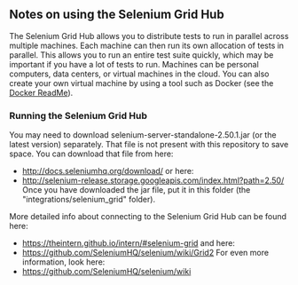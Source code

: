 ## Notes on using the Selenium Grid Hub

The Selenium Grid Hub allows you to distribute tests to run in parallel across multiple machines. Each machine can then run its own allocation of tests in parallel. This allows you to run an entire test suite quickly, which may be important if you have a lot of tests to run. Machines can be personal computers, data centers, or virtual machines in the cloud. You can also create your own virtual machine by using a tool such as Docker (see the [Docker ReadMe](https://github.com/mdmintz/SeleniumBase/blob/master/integrations/docker/ReadMe.md)).

### Running the Selenium Grid Hub

You may need to download selenium-server-standalone-2.50.1.jar (or the latest version) separately. That file is not present with this repository to save space. You can download that file from here:
* http://docs.seleniumhq.org/download/
or here:
* http://selenium-release.storage.googleapis.com/index.html?path=2.50/
Once you have downloaded the jar file, put it in this folder (the "integrations/selenium_grid" folder).

More detailed info about connecting to the Selenium Grid Hub can be found here:
* https://theintern.github.io/intern/#selenium-grid
and here:
* https://github.com/SeleniumHQ/selenium/wiki/Grid2
For even more information, look here:
* https://github.com/SeleniumHQ/selenium/wiki
